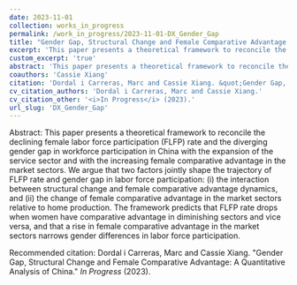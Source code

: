 ```yaml
---
date: 2023-11-01
collection: works_in_progress
permalink: /work_in_progress/2023-11-01-DX_Gender_Gap
title: "Gender Gap, Structural Change and Female Comparative Advantage: A Quantitative Analysis of China"
excerpt: 'This paper presents a theoretical framework to reconcile the declining female labor force participation (FLFP) rate and the diverging gender gap in workforce participation in China with the expansion of the service sector and with the increasing female comparative advantage in the market sectors. We argue that two factors jointly shape the trajectory of FLFP rate and gender gap in labor force participation: (i) the interaction between structural change and female comparative advantage dynamics, and (ii) the change of female comparative advantage in the market sectors relative to home production. The framework predicts that FLFP rate drops when women have comparative advantage in diminishing sectors and vice versa, and that a rise in female comparative advantage in the market sectors narrows gender differences in labor force participation.'
custom_excerpt: 'true'
abstract: 'This paper presents a theoretical framework to reconcile the declining female labor force participation (FLFP) rate and the diverging gender gap in workforce participation in China with the expansion of the service sector and with the increasing female comparative advantage in the market sectors. We argue that two factors jointly shape the trajectory of FLFP rate and gender gap in labor force participation: (i) the interaction between structural change and female comparative advantage dynamics, and (ii) the change of female comparative advantage in the market sectors relative to home production. The framework predicts that FLFP rate drops when women have comparative advantage in diminishing sectors and vice versa, and that a rise in female comparative advantage in the market sectors narrows gender differences in labor force participation.'
coauthors: 'Cassie Xiang'
citation: 'Dordal i Carreras, Marc and Cassie Xiang. &quot;Gender Gap, Structural Change and Female Comparative Advantage: A Quantitative Analysis of China.&quot;  <i>In Progress</i> (2023).'
cv_citation_authors: 'Dordal i Carreras, Marc and Cassie Xiang.'
cv_citation_other: '<i>In Progress</i> (2023).'
url_slug: 'DX_Gender_Gap'
---
```

Abstract: This paper presents a theoretical framework to reconcile the declining female labor force participation (FLFP) rate and the diverging gender gap in workforce participation in China with the expansion of the service sector and with the increasing female comparative advantage in the market sectors. We argue that two factors jointly shape the trajectory of FLFP rate and gender gap in labor force participation: (i) the interaction between structural change and female comparative advantage dynamics, and (ii) the change of female comparative advantage in the market sectors relative to home production. The framework predicts that FLFP rate drops when women have comparative advantage in diminishing sectors and vice versa, and that a rise in female comparative advantage in the market sectors narrows gender differences in labor force participation.



Recommended citation: Dordal i Carreras, Marc and Cassie Xiang. "Gender Gap, Structural Change and Female Comparative Advantage: A Quantitative Analysis of China."  <i>In Progress</i> (2023).